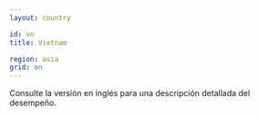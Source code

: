 ```yaml
---
layout: country

id: vn
title: Vietnam

region: asia
grid: on
---
```


Consulte la versión en inglés para una descripción detallada del desempeño.
